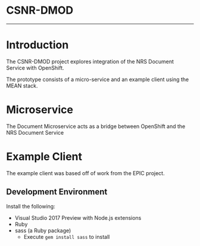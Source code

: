 # CSNR-DMOD #

-------------

# Introduction #
The CSNR-DMOD project explores integration of the NRS Document Service with OpenShift.

The prototype consists of a micro-service and an example client using the MEAN stack.

# Microservice #

The Document Microservice acts as a bridge between OpenShift and the NRS Document Service

# Example Client #

The example client was based off of work from the EPIC project.  

Development Environment
-------------------------
Install the following:
- Visual Studio 2017 Preview with Node.js extensions
- Ruby
- sass (a Ruby package)
	- Execute `gem install sass` to install





